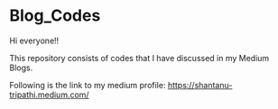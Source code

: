 # Blog_Codes


Hi everyone!!

This repository consists of codes that I have discussed in my Medium Blogs.

Following is the link to my medium profile:  https://shantanu-tripathi.medium.com/
